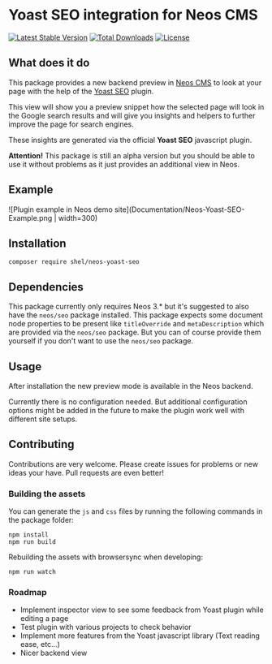 # Yoast SEO integration for Neos CMS

[![Latest Stable Version](https://poser.pugx.org/shel/yoast-seo-neos/v/stable)](https://packagist.org/packages/shel/yoast-seo-neos)
[![Total Downloads](https://poser.pugx.org/shel/yoast-seo-neos/downloads)](https://packagist.org/packages/shel/yoast-seo-neos)
[![License](https://poser.pugx.org/shel/yoast-seo-neos/license)](https://packagist.org/packages/shel/yoast-seo-neos)

## What does it do

This package provides a new backend preview in [Neos CMS](https://neos.io) to look at your page with the help of the [Yoast SEO](https://github.com/Yoast/YoastSEO.js) plugin.

This view will show you a preview snippet how the selected page will look in the Google search results
and will give you insights and helpers to further improve the page for search engines.

These insights are generated via the official **Yoast SEO** javascript plugin.

**Attention!** This package is still an alpha version but you should be able to use it without 
problems as it just provides an additional view in Neos. 

## Example

![Plugin example in Neos demo site](Documentation/Neos-Yoast-SEO-Example.png | width=300) 

## Installation

    composer require shel/neos-yoast-seo
    
## Dependencies

This package currently only requires Neos 3.* but it's suggested to also have the `neos/seo` package installed.
This package expects some document node properties to be present like `titleOverride` and `metaDescription` which
are provided via the `neos/seo` package. But you can of course provide them yourself if you don't want to use
the `neos/seo` package.

## Usage

After installation the new preview mode is available in the Neos backend.

Currently there is no configuration needed. But additional configuration options
might be added in the future to make the plugin work well with different site setups.  

## Contributing

Contributions are very welcome. 
Please create issues for problems or new ideas your have.
Pull requests are even better!

### Building the assets

You can generate the `js` and `css` files by running the following commands in the package folder:

    npm install
    npm run build
    
Rebuilding the assets with browsersync when developing:

    npm run watch

### Roadmap

* Implement inspector view to see some feedback from Yoast plugin while editing a page
* Test plugin with various projects to check behavior
* Implement more features from the Yoast javascript library (Text reading ease, etc...)
* Nicer backend view
